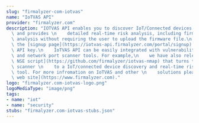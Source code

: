 ```yaml
---
slug: "firmalyzer-com-iotvas"
name: "IoTVAS API"
provider: "firmalyzer.com"
description: "IOTVAS API enables you to discover IoT/Connected devices in the network\
  \ and provides \n    detailed real-time risk analysis, including firmware vulnerability\
  \ analysis without requiring the user to upload the firmware file.\n    Please visit\
  \ the [signup page](https://iotvas-api.firmalyzer.com/portal/signup) to create an\
  \ API key.\n    IoTVAS API can be easily integrated with vulnerability scanning\
  \ and network port scanner tools. For example,\n    we have also released the [IOTVAS\
  \ NSE script](https://github.com/firmalyzer/iotvas-nmap) that turns the nmap port\
  \ scanner \n    to a IoT/connected device discovery and real-time risk assessment\
  \ tool. For more infromation on IoTVAS and other \n    solutions please visit [Firmalyzer\
  \ web site](https://www.firmalyzer.com)."
logo: "firmalyzer.com-iotvas-logo.png"
logoMediaType: "image/png"
tags:
- name: "iot"
- name: "security"
stubs: "firmalyzer.com-iotvas-stubs.json"
---
```

